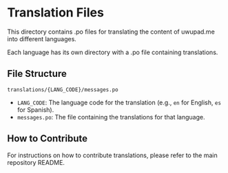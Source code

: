 # Translation Files

This directory contains .po files for translating the content of uwupad.me into different languages.

Each language has its own directory with a .po file containing translations.

## File Structure
`translations/{LANG_CODE}/messages.po`
- `LANG_CODE`: The language code for the translation (e.g., `en` for English, `es` for Spanish).
- `messages.po`: The file containing the translations for that language.

## How to Contribute

For instructions on how to contribute translations, please refer to the main repository README.